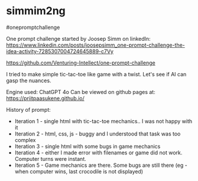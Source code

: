 # simmim2ng
#onepromptchallenge

One prompt challenge started by Joosep Simm on linkedIn:
https://www.linkedin.com/posts/joosepsimm_one-prompt-challenge-the-idea-activity-7285307004724645889-c7Vy

https://github.com/Venturing-Intellect/one-prompt-challenge

I tried to make simple tic-tac-toe like game with a twist.
Let's see if AI can gasp the nuances.

Engine used:  ChatGPT 4o
Can be viewed on github pages at: https://priitpaasukene.github.io/

History of prompt:

* Iteration 1 - single html with tic-tac-toe mechanics.. I was not happy with it
* Iteration 2 - html, css, js - buggy and I understood that task was too complex
* Iteration 3 - single html with some bugs in game mechanics
* Iteration 4 - either I made error with filenames or game did not work. Computer turns were instant.
* Iteration 5 - Game mechanics are there. Some bugs are still there (eg - when computer wins, last crocodile is not displayed)


